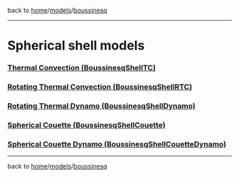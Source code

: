 back to [home](home)/[models](models)/[boussinesq](models-boussinesq)

---

# Spherical shell models

### [Thermal Convection (BoussinesqShellTC)](models-boussinesq-shell-tc)

### [Rotating Thermal Convection (BoussinesqShellRTC)](models-boussinesq-shell-rtc)

### [Rotating Thermal Dynamo (BoussinesqShellDynamo)](models-boussinesq-shell-dynamo)

### [Spherical Couette (BoussinesqShellCouette)](models-boussinesq-shell-couette)

### [Spherical Couette Dynamo (BoussinesqShellCouetteDynamo)](models-boussinesq-shell-couettedynamo)

---

back to [home](home)/[models](models)/[boussinesq](models-boussinesq)
